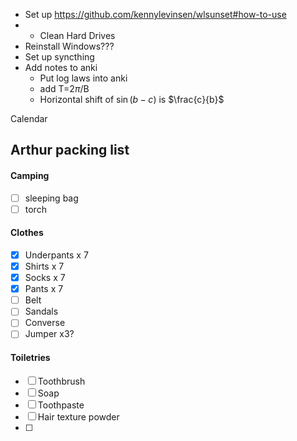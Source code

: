 - Set up https://github.com/kennylevinsen/wlsunset#how-to-use
- - Clean Hard Drives
- Reinstall Windows???
- Set up syncthing
- Add notes to anki
	- Put log laws into anki
	- add T=2$\pi$/B
	- Horizontal shift of $\sin(b-c)$ is $\frac{c}{b}$  


Calendar 

## Arthur packing list
#### Camping
- [ ] sleeping bag
- [ ] torch

#### Clothes
- [x] Underpants x 7 
- [x] Shirts x 7 
- [x] Socks x 7 
- [x] Pants x 7 
- [ ] Belt
- [ ] Sandals
- [ ] Converse
- [ ] Jumper x3?

#### Toiletries
- [ ] Toothbrush
- [ ] Soap
- [ ] Toothpaste
- [ ] Hair texture powder
- [ ] 

